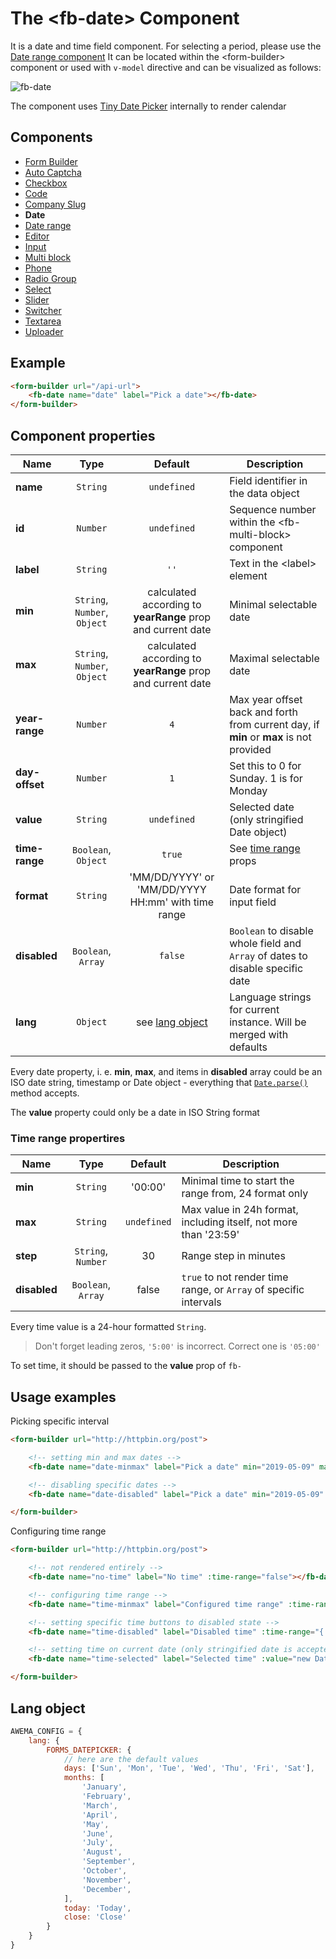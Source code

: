 # The &lt;fb-date&gt; Component

It is a date and time field component. For selecting a period, please use the [Date range component](./fb-date-range.md) It can be located within the &lt;form-builder&gt; component or used with `v-model` directive and can be visualized as follows:

![fb-date](/assets/awema-pl/wiki/img/docs/fb-date.gif)

The component uses [Tiny Date Picker](https://github.com/chrisdavies/tiny-date-picker) internally to render calendar

## Components
* [Form Builder](./form-builder.md)
* [Auto Captcha](./fb-auto-captcha.md)
* [Checkbox](./fb-checkbox.md)
* [Code](./fb-code.md)
* [Company Slug](./fb-company-slug.md)
* **Date**
* [Date range](./fb-date-range.md)
* [Editor](./fb-editor.md)
* [Input](./fb-input.md)
* [Multi block](./fb-multi-block.md)
* [Phone](./fb-phone.md)
* [Radio Group](./fb-radio-group.md)
* [Select](./fb-select.md)
* [Slider](./fb-slider.md)
* [Switcher](./fb-switcher.md)
* [Textarea](./fb-textarea.md)
* [Uploader](./fb-uploader.md)

## Example

```html
<form-builder url="/api-url">
    <fb-date name="date" label="Pick a date"></fb-date>
</form-builder>
```
<div class="vue-example">
<form-builder url="http://httpbin.org/post" disabled-dialog>
    <fb-date name="date" label="Pick a date"></fb-date>
</form-builder>
</div>


## Component properties

| Name                | Type               | Default             | Description                                       |
|---------------------|:------------------:|:-------------------:|---------------------------------------------------|
| **name**            | `String`           | `undefined`         | Field identifier in the data object               |
| **id**              | `Number`           | `undefined`         | Sequence number within the &lt;fb-multi-block&gt; component    |
| **label**           | `String`           | `''`                | Text in the &lt;label&gt; element                 |
| **min**             | `String`, `Number`, `Object` | calculated according to **yearRange** prop and current date | Minimal selectable date |
| **max**             | `String`, `Number`, `Object` | calculated according to **yearRange** prop and current date | Maximal selectable date |
| **year-range**      | `Number`           | `4`                 | Max year offset back and forth from current day, if **min** or **max** is not provided |
| **day-offset**      | `Number`           | `1`                 | Set this to 0 for Sunday. 1 is for Monday         |
| **value**           | `String`           | `undefined`         | Selected date (only stringified Date object)      |
| **time-range**      | `Boolean`, `Object`| `true`              | See [time range](#time-range-props) props         |
| **format**          | `String`           | 'MM/DD/YYYY' or 'MM/DD/YYYY HH:mm' with time range | Date format for input field |
| **disabled**        | `Boolean`, `Array` | `false`             | `Boolean` to disable whole field and `Array` of dates to disable specific date |
| **lang**            | `Object`           | see [lang object](#date-lang-object) | Language strings for current instance. Will be merged with defaults |

Every date property, i. e. **min**, **max**, and items in **disabled** array could be an ISO date string, timestamp or Date object - everything that [`Date.parse()`](https://developer.mozilla.org/en-US/docs/Web/JavaScript/Reference/Global_Objects/Date/parse) method accepts.

The **value** property could only be a date in ISO String format

<h3 id="time-range-props">Time range propertires</h3>

| Name         | Type               | Default     | Description                                                       |
|--------------|:------------------:|:-----------:|-------------------------------------------------------------------|
| **min**      | `String`           | '00:00'     | Minimal time to start the range from, 24 format only              |
| **max**      | `String`           | `undefined` | Max value in 24h format, including itself, not more than '23:59'  |
| **step**     | `String`, `Number` | 30          | Range step in minutes                                             |
| **disabled** | `Boolean`, `Array` | false       | `true` to not render time range, or `Array` of specific intervals |

Every time value is a 24-hour formatted `String`.

> Don't forget leading zeros, `'5:00'` is incorrect. Correct one is `'05:00'`

To set time, it should be passed to the **value** prop of `fb-`


## Usage examples

Picking specific interval

```html
<form-builder url="http://httpbin.org/post">

    <!-- setting min and max dates -->
    <fb-date name="date-minmax" label="Pick a date" min="2019-05-09" max="2019-06-20" value="2019-05-20"></fb-date>

    <!-- disabling specific dates -->
    <fb-date name="date-disabled" label="Pick a date" min="2019-05-09" max="2019-06-20" value="2019-05-20" :disabled="['2019-05-22', '2019-05-23']"></fb-date>

</form-builder>
```
<div class="vue-example">
    <form-builder url="http://httpbin.org/post" disabled-dialog>
        <fb-date name="date1" label="Pick a date" min="2019-05-09" max="2019-06-20" value="2019-05-20"></fb-date>
        <fb-date name="date2" label="Pick a date" min="2019-05-09" max="2019-06-20" value="2019-05-20" :disabled="['2019-05-22', '2019-05-23']"></fb-date>
    </form-builder>
</div>

Configuring time range

```html
<form-builder url="http://httpbin.org/post">

    <!-- not rendered entirely -->
    <fb-date name="no-time" label="No time" :time-range="false"></fb-date>

    <!-- configuring time range -->
    <fb-date name="time-minmax" label="Configured time range" :time-range="{min: '09:00', max: '10:20', step: 10}"></fb-date>

    <!-- setting specific time buttons to disabled state -->
    <fb-date name="time-disabled" label="Disabled time" :time-range="{ disabled: ['09:30', '10:00'] }"></fb-date>

    <!-- setting time on current date (only stringified date is accepted) -->
    <fb-date name="time-selected" label="Selected time" :value="new Date(new Date().setHours(9, 30)).toUTCString()" :time-range="{min: '08:00'}"></fb-date>

</form-builder>
```

<div class="vue-example">
    <form-builder url="http://httpbin.org/post" disabled-dialog>
        <fb-date name="no-time" label="No time" :time-range="false"></fb-date>
        <fb-date name="time-minmax" label="Configured time range" :time-range="{min: '09:00', max: '10:20', step: 10}"></fb-date>
        <fb-date name="time-disabled" label="Disabled time" :time-range="{ disabled: ['09:30', '10:00'] }"></fb-date>
        <fb-date name="time-selected" label="Selected time" :value="new Date(new Date().setHours(9, 30)).toUTCString()" :time-range="{min: '08:00'}"></fb-date>
    </form-builder>
</div>

<h2 id="date-lang-object">Lang object</h2>

```javascript
AWEMA_CONFIG = {
    lang: {
        FORMS_DATEPICKER: {
            // here are the default values
            days: ['Sun', 'Mon', 'Tue', 'Wed', 'Thu', 'Fri', 'Sat'],
            months: [
                'January',
                'February',
                'March',
                'April',
                'May',
                'June',
                'July',
                'August',
                'September',
                'October',
                'November',
                'December',
            ],
            today: 'Today',
            close: 'Close'
        }
    }
}
```